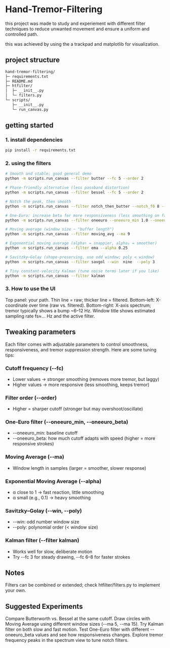 # Hand-Tremor-Filtering

this project was made to study and experiement with different filter techniques to reduce unwanted movement and ensure a uniform and controlled path.

this was achieved by using the a trackpad and matplotlib for visualization.

## project structure

```markdown
hand-tremor-filtering/
├─ requirements.txt
├─ README.md
├─ htfilter/
│  ├─ __init__.py
│  └─ filters.py
└─ scripts/
   ├─ __init__.py
   └─ run_canvas.py
```
## getting started
### 1. install dependencies
```bash
pip install -r requirements.txt
```
### 2. using the filters
```bash
# Smooth and stable; good general demo
python -m scripts.run_canvas --filter butter --fc 5 --order 2

# Phase-friendly alternative (less passband distortion)
python -m scripts.run_canvas --filter bessel --fc 5 --order 2

# Notch the peak, then smooth
python -m scripts.run_canvas --filter notch_then_butter --notch_f0 8 --fc 5 --order 2

# One-Euro: increase beta for more responsiveness (less smoothing on fast moves)
python -m scripts.run_canvas --filter oneeuro --oneeuro_min 1.0 --oneeuro_beta 0.02

# Moving average (window size ~ "buffer length")
python -m scripts.run_canvas --filter moving_avg --ma 9

# Exponential moving average (alpha↑ = snappier, alpha↓ = smoother)
python -m scripts.run_canvas --filter ema --alpha 0.25

# Savitzky–Golay (shape-preserving, use odd window; poly < window)
python -m scripts.run_canvas --filter savgol --win  nine  --poly 3

# Tiny constant-velocity Kalman (tune noise terms later if you like)
python -m scripts.run_canvas --filter kalman
```

### 3. How to use the UI
Top panel: your path. Thin line = raw; thicker line = filtered.
Bottom-left: X-coordinate over time (raw vs. filtered).
Bottom-right: X-axis spectrum; tremor typically shows a bump ~6–12 Hz.
Window title shows estimated sampling rate fs≈… Hz and the active filter.
 
## Tweaking parameters
Each filter comes with adjustable parameters to control smoothness, responsiveness, and tremor suppression strength.
Here are some tuning tips:
### Cutoff frequency (--fc)
- Lower values → stronger smoothing (removes more tremor, but laggy)
- Higher values → more responsive (less smoothing, keeps tremor)
### Filter order (--order)
- Higher = sharper cutoff (stronger but may overshoot/oscillate)
### One-Euro filter (--oneeuro_min, --oneeuro_beta)
- --oneeuro_min: baseline cutoff
- --oneeuro_beta: how much cutoff adapts with speed (higher = more responsive strokes)
### Moving Average (--ma)
- Window length in samples (larger = smoother, slower response)
### Exponential Moving Average (--alpha)
- α close to 1 → fast reaction, little smoothing
- α small (e.g., 0.1) → heavy smoothing
### Savitzky–Golay (--win, --poly)
- --win: odd number window size
- --poly: polynomial order (< window size)
### Kalman filter (--filter kalman)
- Works well for slow, deliberate motion
- Try --fc 3 for steady drawing, --fc 6–8 for faster strokes

## Notes
Filters can be combined or extended; check htfilter/filters.py to implement your own.

## Suggested Experiments
Compare Butterworth vs. Bessel at the same cutoff.
Draw circles with Moving Average using different window sizes (--ma 5, --ma 15).
Try Kalman filter on both slow and fast motion.
Test One-Euro filter with different --oneeuro_beta values and see how responsiveness changes.
Explore tremor frequency peaks in the spectrum view to tune notch filters.
